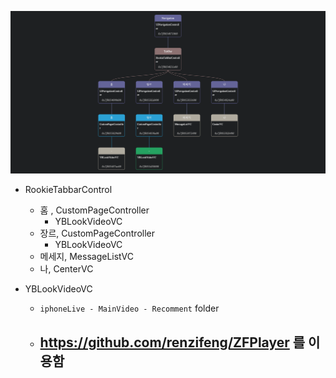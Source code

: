 
![mimtok_1](../assets/mimtok_1.png)

- RookieTabbarControl
	- 홈 , CustomPageController
		- YBLookVideoVC
	- 장르, CustomPageController
		- YBLookVideoVC
	- 메세지, MessageListVC
	- 나, CenterVC

- YBLookVideoVC
	- `iphoneLive - MainVideo - Recomment` folder
	- https://github.com/renzifeng/ZFPlayer 를 이용함
		- 